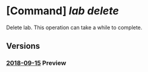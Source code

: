 # [Command] _lab delete_

Delete lab. This operation can take a while to complete.

## Versions

### [2018-09-15](/Resources/mgmt-plane/L3N1YnNjcmlwdGlvbnMve30vcmVzb3VyY2Vncm91cHMve30vcHJvdmlkZXJzL21pY3Jvc29mdC5kZXZ0ZXN0bGFiL2xhYnMve30=/2018-09-15.xml) **Preview**

<!-- mgmt-plane /subscriptions/{}/resourcegroups/{}/providers/microsoft.devtestlab/labs/{} 2018-09-15 -->
